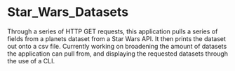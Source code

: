 # Star_Wars_Datasets
Through a series of HTTP GET requests, this application pulls a series of fields from a planets dataset from a Star Wars API. It then prints the dataset out onto a csv file.
Currently working on broadening the amount of datasets the application can pull from, and displaying the requested datasets through the use of a CLI.
